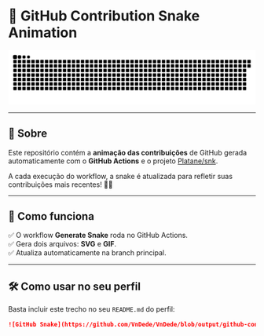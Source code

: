 # 🐍 GitHub Contribution Snake Animation

![GitHub Snake](https://raw.githubusercontent.com/VnDede/VnDede/main/dist/github-contribution-grid-snake.svg)


---


## 🎯 Sobre

Este repositório contém a **animação das contribuições** de GitHub gerada automaticamente com o **GitHub Actions** e o projeto [Platane/snk](https://github.com/Platane/snk).

A cada execução do workflow, a snake é atualizada para refletir suas contribuições mais recentes! 🐍✨

---

## 🚀 Como funciona

✅ O workflow **Generate Snake** roda no GitHub Actions.  
✅ Gera dois arquivos: **SVG** e **GIF**.  
✅ Atualiza automaticamente na branch principal.  

---

## 🛠️ Como usar no seu perfil

Basta incluir este trecho no seu `README.md` do perfil:

```markdown
![GitHub Snake](https://github.com/VnDede/VnDede/blob/output/github-contribution-grid-snake-dark.svg)


